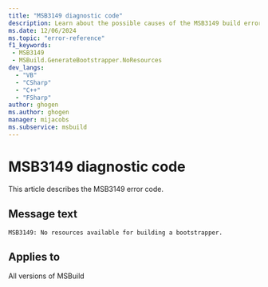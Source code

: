```yaml
---
title: "MSB3149 diagnostic code"
description: Learn about the possible causes of the MSB3149 build error, and get troubleshooting tips.
ms.date: 12/06/2024
ms.topic: "error-reference"
f1_keywords:
 - MSB3149
 - MSBuild.GenerateBootstrapper.NoResources
dev_langs:
  - "VB"
  - "CSharp"
  - "C++"
  - "FSharp"
author: ghogen
ms.author: ghogen
manager: mijacobs
ms.subservice: msbuild
---
```


# MSB3149 diagnostic code

<!-- :::ErrorDefinitionDescription::: -->
<!-- :::editable-content name="introDescription"::: -->
This article describes the MSB3149 error code.
<!-- :::editable-content-end::: -->

## Message text

`MSB3149: No resources available for building a bootstrapper.`

<!-- :::editable-content name="postOutputDescription"::: -->
<!--
{StrBegin="MSB3149: "}
-->
<!-- :::editable-content-end::: -->
<!-- :::ErrorDefinitionDescription-end::: -->

## Applies to

All versions of MSBuild
